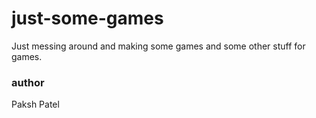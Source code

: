 # just-some-games
Just messing around and making some games and some other stuff for games.

### author
Paksh Patel